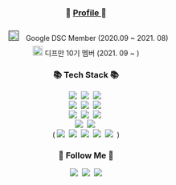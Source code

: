 <h3 align="center"> 💬 <a href="https://s3.us-west-2.amazonaws.com/secure.notion-static.com/0926cc96-2679-4a05-859c-d6051dbb7237/%ED%94%84%EB%A1%9C%EA%B7%B8%EB%9E%98%EB%A8%B8%EC%8A%A4_%EC%9D%B4%EB%A0%A5%EC%84%9C.pdf?X-Amz-Algorithm=AWS4-HMAC-SHA256&X-Amz-Credential=AKIAT73L2G45O3KS52Y5%2F20210825%2Fus-west-2%2Fs3%2Faws4_request&X-Amz-Date=20210825T074649Z&X-Amz-Expires=86400&X-Amz-Signature=ecd27c51ce326c0b2c3a254732b104d1592c282fbae384bb756ca86fa6f2699d&X-Amz-SignedHeaders=host&response-content-disposition=filename%20%3D%22%25ED%2594%2584%25EB%25A1%259C%25EA%25B7%25B8%25EB%259E%2598%25EB%25A8%25B8%25EC%258A%25A4_%25EC%259D%25B4%25EB%25A0%25A5%25EC%2584%259C.pdf%22"> Profile </a> 💬 </h3>
<p align="center">
  <a href=""><img src="https://user-images.githubusercontent.com/53362054/131954823-441f643e-61b7-456b-9125-18d035e08656.png" style="width:20px;height:20px;padding:10px;"></a>
  <span>Google DSC Member (2020.09 ~ 2021. 08)</span><br>
  <a href="https://www.depromeet.com/"><img src="https://user-images.githubusercontent.com/53362054/131954711-38beeac0-8196-404e-bd0a-aeb52aa1ae87.png" style="width:20px;height:20px;"></a> 
  <span>디프만 10기 멤버 (2021. 09 ~ )</span>
  
<p>

<h3 align="center">📚 Tech Stack 📚</h3>
<p align="center">
  <img src="https://img.shields.io/badge/Java-007396?style=flat-square&logo=Java&logoColor=white"/></a>&nbsp
  <img src="https://img.shields.io/badge/Python-3776AB?style=flat-square&logo=Python&logoColor=white"/></a>&nbsp 
  <img src="https://img.shields.io/badge/Javascript-F7DF1E?style=flat-square&logo=javascript&logoColor=white"/></a>&nbsp 
  <br>
  <img src="https://img.shields.io/badge/Node.js-339933?style=flat-square&logo=Node.js&logoColor=white"/></a>&nbsp 
  <img src ="https://img.shields.io/badge/Spring%20Boot-6DB33F?style=flat-square&logo=springboot&logoColor=white"/></a>&nbsp
  <img src="https://img.shields.io/badge/Django-092E20?style=flat-square&logo=Django&logoColor=white"/></a>&nbsp 
  <br>
  <img src="https://img.shields.io/badge/Mysql-4479A1?style=flat-square&logo=MySql&logoColor=white"/></a>&nbsp 
  <img src="https://img.shields.io/badge/Oracle-F80000?style=flat-square&logo=oracle&logoColor=white"/></a>&nbsp 
  <img src="https://img.shields.io/badge/Sqlite-003B57?style=flat-square&logo=sqlite&logoColor=white"/></a>&nbsp 
  <br>
  <img src="https://img.shields.io/badge/AWS-232F3E?style=flat-square&logo=amazonaws&logoColor=white"/></a>&nbsp
  <img src="https://img.shields.io/badge/Ubuntu-E95420?style=flat-square&logo=ubuntu&logoColor=white"/></a>&nbsp
  <br>
  (
  <img src="https://img.shields.io/badge/HTML-E34F26?style=flat-square&logo=html5&logoColor=white"/></a>&nbsp
  <img src="https://img.shields.io/badge/CSS-1572B6?style=flat-square&logo=css3&logoColor=white"/></a>&nbsp
  <img src="https://img.shields.io/badge/React-61DAFB?style=flat-square&logo=react&logoColor=white"/></a>&nbsp
  <img src="https://img.shields.io/badge/C-A8B9CC?style=flat-square&logo=c&logoColor=white"/></a>&nbsp 
  <img src="https://img.shields.io/badge/Tensorflow-FF6F00?style=flat-square&logo=tensorflow&logoColor=white"/></a>&nbsp
  )
</p>

<h3 align="center">🌈 Follow Me 🌈</h3>
<p align="center">
  <a href="https://ujin-dev.tistory.com"><img src="https://img.shields.io/badge/-Techblog-%2304BEB8?style=flat-square&logo=tvtime&logoColor=white&link=https://https://ujin-dev.tistory.com"/></a>&nbsp
  <a href="https://www.instagram.com/dldbwls._/"><img src="https://img.shields.io/badge/Instagram-E4405F?style=flat-square&logo=Instagram&logoColor=white&link=https://www.instagram.com/dldbwls._/"/></a>&nbsp
  <a href="mailto:ujin2021@gmail.com"><img src="https://img.shields.io/badge/Gmail-d14836?style=flat-square&logo=Gmail&logoColor=white&link=mailto:ujin2021@gmail.com"/></a>
</p>
